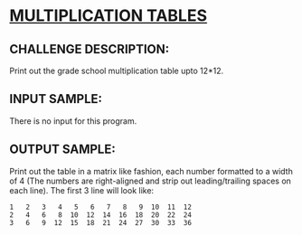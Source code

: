 # [MULTIPLICATION TABLES]

## CHALLENGE DESCRIPTION:

Print out the grade school multiplication table upto 12*12.

## INPUT SAMPLE:

There is no input for this program.

## OUTPUT SAMPLE:

Print out the table in a matrix like fashion, each number formatted to a width of 4 (The numbers are right-aligned and strip out leading/trailing spaces on each line). The first 3 line will look like:

```
1   2   3   4   5   6   7   8   9  10  11  12
2   4   6   8  10  12  14  16  18  20  22  24
3   6   9  12  15  18  21  24  27  30  33  36
```

[MULTIPLICATION TABLES]:https://www.codeeval.com/open_challenges/23/
